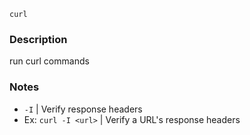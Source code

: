 ``curl``

### Description

run curl commands 

### Notes

- ``-I`` | Verify response headers
- Ex: ``curl -I <url>`` | Verify a URL's response headers